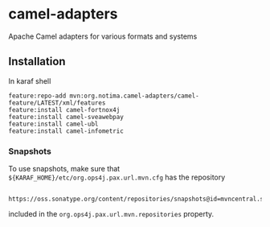 # camel-adapters
Apache Camel adapters for various formats and systems

## Installation

In karaf shell

```
feature:repo-add mvn:org.notima.camel-adapters/camel-feature/LATEST/xml/features
feature:install camel-fortnox4j
feature:install camel-sveawebpay
feature:install camel-ubl
feature:install camel-infometric
```

### Snapshots

To use snapshots, make sure that ``${KARAF_HOME}/etc/org.ops4j.pax.url.mvn.cfg`` has the repository 

     https://oss.sonatype.org/content/repositories/snapshots@id=mvncentral.snaps@snapshots
     
included in the ``org.ops4j.pax.url.mvn.repositories`` property.
